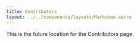 ```yaml
---
title: Contributors
layout: ../../components/layouts/Markdown.astro
---
```


This is the future location for the Contributors page.
